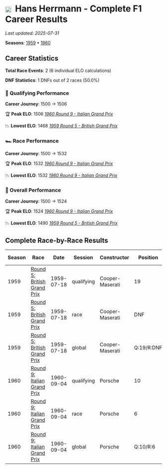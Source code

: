 # <img src="https://upload.wikimedia.org/wikipedia/commons/b/ba/Flag_of_Germany.svg" alt="Germany" width="20" height="auto" style="vertical-align: middle; margin-right: 5px;" onerror="this.outerHTML='🇩🇪'; this.style.marginRight='5px';"/> Hans Herrmann - Complete F1 Career Results

*Last updated: 2025-07-31*

**Seasons**: [1959](../seasons/1959-season-report) • [1960](../seasons/1960-season-report)

## Career Statistics

**Total Race Events**: 2 (6 individual ELO calculations)

**DNF Statistics**: 1 DNFs out of 2 races (50.0%)

### 🏁 Qualifying Performance
**Career Journey**: 1500 → 1506

🏆 **Peak ELO**: 1506
   *[1960 Round 9 - Italian Grand Prix](../seasons/1960-season-report#round-9-italian-grand-prix)*

📉 **Lowest ELO**: 1468
   *[1959 Round 5 - British Grand Prix](../seasons/1959-season-report#round-5-british-grand-prix)*

### 🏎️ Race Performance
**Career Journey**: 1500 → 1532

🏆 **Peak ELO**: 1532
   *[1960 Round 9 - Italian Grand Prix](../seasons/1960-season-report#round-9-italian-grand-prix)*

📉 **Lowest ELO**: 1532
   *[1960 Round 9 - Italian Grand Prix](../seasons/1960-season-report#round-9-italian-grand-prix)*

### 🌟 Overall Performance
**Career Journey**: 1500 → 1524

🏆 **Peak ELO**: 1524
   *[1960 Round 9 - Italian Grand Prix](../seasons/1960-season-report#round-9-italian-grand-prix)*

📉 **Lowest ELO**: 1490
   *[1959 Round 5 - British Grand Prix](../seasons/1959-season-report#round-5-british-grand-prix)*


## Complete Race-by-Race Results

| Season | Race | Date | Session | Constructor | Position | Starting ELO | ELO Change | Final ELO | Teammate |
|--------|------|------|---------|-------------|----------|--------------|------------|-----------|----------|
| 1959 | [Round 5: British Grand Prix](../seasons/1959-season-report#round-5-british-grand-prix) | 1959-07-18 | qualifying | Cooper-Maserati | 19 | 1500 | -32 | 1468 | [<img src="https://upload.wikimedia.org/wikipedia/commons/thumb/8/83/Flag_of_the_United_Kingdom_%283-5%29.svg/512px-Flag_of_the_United_Kingdom_%283-5%29.svg.png?20250726143817" alt="United Kingdom" width="20" height="auto" style="vertical-align: middle; margin-right: 5px;" onerror="this.outerHTML='🇬🇧'; this.style.marginRight='5px';"/> Ian Burgess](ian-burgess) |
| 1959 | [Round 5: British Grand Prix](../seasons/1959-season-report#round-5-british-grand-prix) | 1959-07-18 | race | Cooper-Maserati | DNF | 1500 | N/A | 1500 | [<img src="https://upload.wikimedia.org/wikipedia/commons/thumb/8/83/Flag_of_the_United_Kingdom_%283-5%29.svg/512px-Flag_of_the_United_Kingdom_%283-5%29.svg.png?20250726143817" alt="United Kingdom" width="20" height="auto" style="vertical-align: middle; margin-right: 5px;" onerror="this.outerHTML='🇬🇧'; this.style.marginRight='5px';"/> Ian Burgess](ian-burgess) |
| 1959 | [Round 5: British Grand Prix](../seasons/1959-season-report#round-5-british-grand-prix) | 1959-07-18 | global | Cooper-Maserati | Q:19/R:DNF | 1500 | -10 | 1490 | [<img src="https://upload.wikimedia.org/wikipedia/commons/thumb/8/83/Flag_of_the_United_Kingdom_%283-5%29.svg/512px-Flag_of_the_United_Kingdom_%283-5%29.svg.png?20250726143817" alt="United Kingdom" width="20" height="auto" style="vertical-align: middle; margin-right: 5px;" onerror="this.outerHTML='🇬🇧'; this.style.marginRight='5px';"/> Ian Burgess](ian-burgess) |
| 1960 | [Round 9: Italian Grand Prix](../seasons/1960-season-report#round-9-italian-grand-prix) | 1960-09-04 | qualifying | Porsche | 10 | 1468 | +38 | 1506 | [<img src="https://upload.wikimedia.org/wikipedia/commons/b/ba/Flag_of_Germany.svg" alt="Germany" width="20" height="auto" style="vertical-align: middle; margin-right: 5px;" onerror="this.outerHTML='🇩🇪'; this.style.marginRight='5px';"/> Edgar Barth](edgar-barth) |
| 1960 | [Round 9: Italian Grand Prix](../seasons/1960-season-report#round-9-italian-grand-prix) | 1960-09-04 | race | Porsche | 6 | 1500 | +32 | 1532 | [<img src="https://upload.wikimedia.org/wikipedia/commons/b/ba/Flag_of_Germany.svg" alt="Germany" width="20" height="auto" style="vertical-align: middle; margin-right: 5px;" onerror="this.outerHTML='🇩🇪'; this.style.marginRight='5px';"/> Edgar Barth](edgar-barth) |
| 1960 | [Round 9: Italian Grand Prix](../seasons/1960-season-report#round-9-italian-grand-prix) | 1960-09-04 | global | Porsche | Q:10/R:6 | 1490 | +34 | 1524 | [<img src="https://upload.wikimedia.org/wikipedia/commons/b/ba/Flag_of_Germany.svg" alt="Germany" width="20" height="auto" style="vertical-align: middle; margin-right: 5px;" onerror="this.outerHTML='🇩🇪'; this.style.marginRight='5px';"/> Edgar Barth](edgar-barth) |
